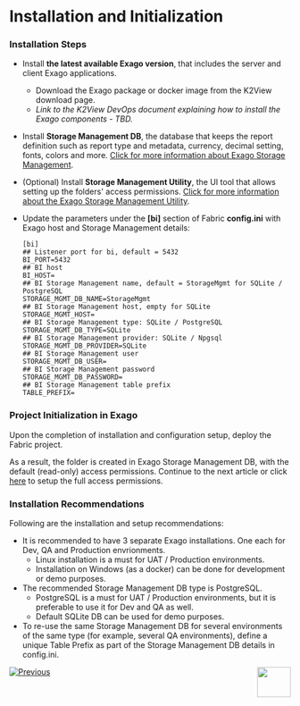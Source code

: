 # Installation and Initialization

### Installation Steps

* Install **the latest available Exago version**, that includes the server and client Exago applications. 
  * Download the Exago package or docker image from the K2View download page.
  * *Link to the K2View DevOps document explaining how to install the Exago components - TBD.*
* Install **Storage Management DB**, the database that keeps the report definition such as report type and metadata, currency, decimal setting, fonts, colors and more. [Click for more information about Exago Storage Management](https://support.exagoinc.com/hc/en-us/articles/360042587313-Storage-Management-Introduction).
* (Optional) Install **Storage Management Utility**, the UI tool that allows setting up the folders' access permissions. [Click for more information about the Exago Storage Management Utility](https://support.exagoinc.com/hc/en-us/articles/360053801773-Storage-Management-Utility-v2021-1-).


* Update the parameters under the **[bi]** section of Fabric **config.ini** with Exago host and Storage Management details:

  ~~~
  [bi]
  ## Listener port for bi, default = 5432
  BI_PORT=5432
  ## BI host
  BI_HOST=
  ## BI Storage Management name, default = StorageMgmt for SQLite / PostgreSQL
  STORAGE_MGMT_DB_NAME=StorageMgmt
  ## BI Storage Management host, empty for SQLite
  STORAGE_MGMT_HOST=
  ## BI Storage Management type: SQLite / PostgreSQL
  STORAGE_MGMT_DB_TYPE=SQLite
  ## BI Storage Management provider: SQLite / Npgsql
  STORAGE_MGMT_DB_PROVIDER=SQLite
  ## BI Storage Management user
  STORAGE_MGMT_DB_USER=
  ## BI Storage Management password
  STORAGE_MGMT_DB_PASSWORD=
  ## BI Storage Management table prefix
  TABLE_PREFIX=
  ~~~

### Project Initialization in Exago

Upon the completion of installation and configuration setup, deploy the Fabric project. 

As a result, the <project name> folder is created in Exago Storage Management DB, with the default (read-only) access permissions. Continue to the next article or click [here](02_Permissions_Setup.md) to setup the full access permissions. 

### Installation Recommendations

Following are the installation and setup recommendations:

- It is recommended to have 3 separate Exago installations. One each for Dev, QA and Production envrionments.
  - Linux installation is a must for UAT / Production environments.
  - Installation on Windows (as a docker) can be done for development or demo purposes.
- The recommended Storage Management DB type is PostgreSQL.
  - PostgreSQL is a must for UAT / Production environments, but it is preferable to use it for Dev and QA as well.
  - Default SQLite DB can be used for demo purposes. 
- To re-use the same Storage Management DB for several environments of the same type (for example, several QA environments), define a unique Table Prefix as part of the Storage Management DB details in config.ini.


[![Previous](/articles/images/Previous.png)](00_BI_user_guide_overview.md)[<img align="right" width="60" height="54" src="/articles/images/Next.png">](02_Permissions_Setup.md) 



